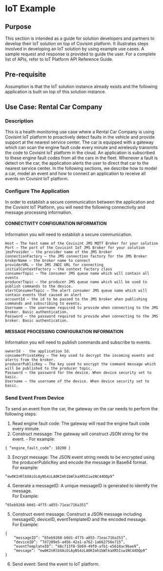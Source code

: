 
# IoT Example


## Purpose

This section is intended as a guide for solution developers and partners to develop their IoT solution on top of Covisint platform. It illustrates steps involved in developing an IoT solution by using example use cases. A sample request and response is provided to guide the user. For a complete list of APIs, refer to IoT Platform API Reference Guide.

## Pre-requisite
Assumption is that the IoT solution instance already exists and the following application is built on top of this solution instance.

## Use Case: Rental Car Company

### Description
This is a health monitoring use case where a Rental Car Company is using Covisint IoT platform to proactively detect faults in the vehicle and provide support at the nearest service center. The car is equipped with a gateway which can scan the engine fault code every minute and wirelessly transmits the code to Covisint IoT platform in the cloud. An application is subscribed to these engine fault codes from all the cars in the fleet. Whenever a fault is detect on the car, the application alerts the user to direct that car to the nearest service center. In the following sections, we describe how to model a car, model an event and how to connect an application to receive all events on Covisint IoT platform.











### Configure The Application
In order to establish a secure communication between the application and the Covisint IoT Platform, you will need the following connectivity and message processing information.

#### CONNECTIVITY CONFIGURATION INFORMATION
Information you will need to establish a secure communication.
```
Host – The host name of the Covisint JMS MQTT Broker for your solution
Port – The port of the Covisint IoT JMS Broker for your solution
jmsProvider – the provider name of the JMS broker
connectionFactory – the JMS connection factory for the JMS Broker
brokerName – the broker name to connect
providerURL – the JMS JNDI URL for connecting
initialContextFactory – the context factory class
consumerTopic – The consumer JMS queue name which will contain all events
producerTopic – the producer JMS queue name which will be used to publish commands to the device.
alertConsumerTopic – The alert consumer JMS queue name which will contain events that caused an alert
accountId – the id to be passed to the JMS broker when publishing commands and subscribing to events.
Username – the username required to provide when connecting to the JMS broker. Basic authentication.
Password – the password required to provide when connecting to the JMS broker. Basic authentication.
```
#### MESSAGE PROCESSING CONFIGURATION INFORMATION
Information you will need to publish commands and subscribe to events.
```
ownerId -  the application Id.
consumerPrivateKey – The key used to decrypt the incoming events and alerts from the broker.
producerPublicKey – The key used to encrypt the command message which will be published to the producer topic.
Password – the password for the device. When device security set to basic.
Username – the username of the device. When device security set to basic.
```
### Send Event From Device
To send an event from the car, the gateway on the car needs to perform the following steps:
1. Read engine fault code: The gateway will read the engine fault code every minute.
2. Construct message: The gateway will construct JSON string for the event. -
For example:
```
{ “engine_fault_code”: 10200 }
```
3. Encrypt message: The JSON event string needs to be encrypted using the producerPublicKey and encode the message in Base64 format.  
For example:
```
”ew0KInRlbXAiOiAyNS4zLA0KImh1bWlkaXR5Iiw1NC44DQp9”
```
4. Generate a messageID: A unique messageID is generated to identify the message.        
For Example:
```
“65eb9268-b0d1-4f75-a855-71eac716a351”
```
5. Construct event message: Construct a JSON message including messageID, deviceID, eventTemplateID and the encoded message.          
For Example:
```
{
    “messageID”: “65eb9268-b0d1-4f75-a855-71eac716a351”,
    “deviceID”: “7d7289e5-a45b-42a1-a762-1a662756e715”,
    “eventTemplateID”: “48c713f8-5b69-49f0-afb1-e5618ac9bae9”,
    “message”: “ew0KInRlbXAiOiAyNS4zLA0KImh1bWlkaXR5Iiw1NC44DQp9”
}
```
6. Send event: Send the event to IoT platform.
